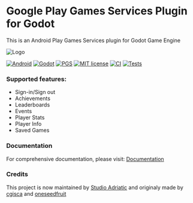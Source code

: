 # Google Play Games Services Plugin for Godot 
This is an Android Play Games Services plugin for Godot Game Engine

![Logo](https://repository-images.githubusercontent.com/398548770/6d15b878-3804-457d-933a-200be98927ec)

[![Android](https://img.shields.io/badge/Platform-Android-brightgreen.svg)](https://developer.android.com)
[![Godot](https://img.shields.io/badge/Godot%20Engine-4.5-blue.svg)](https://github.com/godotengine/godot/)
[![PGS](https://img.shields.io/badge/Play%20Games%20Services%20v2-21.0.0-green.svg)](https://developers.google.com/games/services/android/quickstart)
[![MIT license](https://img.shields.io/badge/License-MIT-yellowgreen.svg)](https://lbesson.mit-license.org/)
[![CI](https://github.com/StudioAdriatic/PGSGP/workflows/CI/badge.svg)](https://github.com/StudioAdriatic/PGSGP/actions/workflows/ci.yml)
[![Tests](https://img.shields.io/badge/Tests-Passing-brightgreen.svg)](https://github.com/StudioAdriatic/PGSGP/actions/workflows/ci.yml)

### Supported features:
- Sign-in/Sign out
- Achievements
- Leaderboards
- Events
- Player Stats
- Player Info
- Saved Games

### Documentation

For comprehensive documentation, please visit: [Documentation](docs/README.md)


### Credits
This project is now maintained by [Studio Adriatic](https://studioadriatic.com) and originaly made by [cgisca](https://github.com/cgisca/PGSGP) and [oneseedfruit](https://github.com/oneseedfruit/PGSGP)
